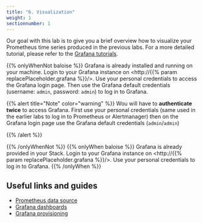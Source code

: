 ```yaml
---
title: "6. Visualization"
weight: 1
sectionnumber: 1
---
```


Our goal with this lab is to give you a brief overview how to visualize your Prometheus time series produced in the previous labs.
For a more detailed tutorial, please refer to the [Grafana tutorials](https://grafana.com/tutorials/).

{{% onlyWhenNot baloise %}}
Grafana is already installed and running on your machine. Login to your Grafana instance on <http://{{% param replacePlaceholder.grafana %}}/>. Use your personal credentials to access the Grafana login page. Then use the Grafana default credentials (username: `admin`, password: `admin`) to log in to Grafana.

{{% alert title="Note" color="warning" %}}
Wou will have to **authenticate twice** to access Grafana. First use your personal credentials (same used in the earlier labs to log in to Prometheus or Alertmanager) then on the Grafana login page use the Grafana default credentials (`admin`/`admin`)

{{% /alert %}}

{{% /onlyWhenNot %}}
{{% onlyWhen baloise %}}
Grafana is already provided in your Stack. Login to your Grafana instance on <http://{{% param replacePlaceholder.grafana %}}/>. Use your personal credentials to log in to Grafana.
{{% /onlyWhen %}}

## Useful links and guides

* [Prometheus data source](https://grafana.com/docs/grafana/latest/datasources/prometheus/)
* [Grafana dashboards](https://grafana.com/docs/grafana/latest/best-practices/best-practices-for-creating-dashboards/)
* [Grafana provisioning](https://grafana.com/docs/grafana/latest/administration/provisioning/)
